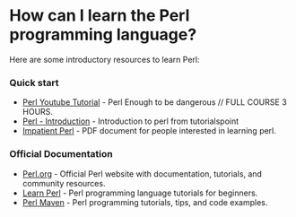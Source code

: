 # How can I learn the Perl programming language?

Here are some introductory resources to learn Perl:

### Quick start

- [Perl Youtube Tutorial](https://www.youtube.com/watch?v=c0k9ieKky7Q) - Perl Enough to be dangerous // FULL COURSE 3 HOURS.
- [Perl - Introduction](https://www.tutorialspoint.com/perl/perl_quick_guide.htm) - Introduction to perl from tutorialspoint
- [Impatient Perl](https://blob.perl.org/books/impatient-perl/iperl.pdf) - PDF document for people interested in learning perl.

### Official Documentation

- [Perl.org](https://www.perl.org/) - Official Perl website with documentation, tutorials, and community resources.
- [Learn Perl](https://learn.perl.org/) - Perl programming language tutorials for beginners.
- [Perl Maven](https://perlmaven.com/) - Perl programming tutorials, tips, and code examples.
